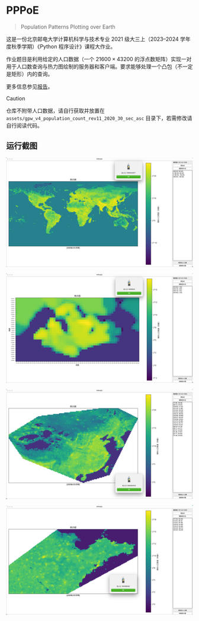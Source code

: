 # PPPoE

> Population Patterns Plotting over Earth

这是一份北京邮电大学计算机科学与技术专业 2021 级大三上（2023–2024 学年度秋季学期）《Python 程序设计》课程大作业。

作业题目是利用给定的人口数据（一个 $21600 \times 43200$ 的浮点数矩阵）实现一对用于人口数查询与热力图绘制的服务器和客户端。要求能够处理一个凸包（不一定是矩形）内的查询。

更多信息参见[报告](doc/report.pdf)。

> [!CAUTION]
> 仓库不附带人口数据，请自行获取并放置在 `assets/gpw_v4_population_count_rev11_2020_30_sec_asc`
目录下，若需修改请自行阅读代码。

## 运行截图

![1. 世界](doc/img/world.png)

![2. 新加坡](doc/img/sg.png)

![3. 中国](doc/img/cn.png)

![4. 山东](doc/img/sd.png)
